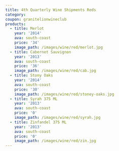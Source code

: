 ```yaml
---
title: 4th Quarterly Wine Shipments Reds
category:
coupon: granitelionwineclub
products:
  - title: Merlot
    year: '2014'
    ava: south-coast
    price: '34'
    image_path: /images/wine/red/merlot.jpg
  - title: Cabernet Sauvignon
    year: '2013'
    ava: south-coast
    price: '36'
    image_path: /images/wine/red/cab.jpg
  - title: Stony Oaks
    year: '2014'
    ava: south-coast
    price: '30'
    image_path: /images/wine/red/stoney-oaks.jpg
  - title: Syrah 375 ML
    year: '2013'
    ava: south-coast
    price: '0'
    image_path: /images/wine/red/syrah.jpg
  - title: Zinfandel 375 ML
    year: '2013'
    ava: south-coast
    price: '0'
    image_path: /images/wine/red/zin.jpg
---
```



